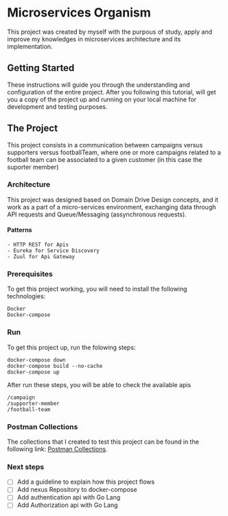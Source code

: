 # Microservices Organism
This project was created by myself with the purpous of study, apply and improve my knowledges in microservices architecture and its implementation.

## Getting Started
These instructions will guide you through the understanding and configuration of the entire project.
After you following this tutorial, will get you a copy of the project up and running on your local machine for development and testing purposes.

## The Project
This project consists in a communication between campaigns versus supporters versus footballTeam, where one or more campaigns related to a football team can be associated to a given customer (in this case the suporter member)

### Architecture
This project was designed based on Domain Drive Design concepts, and it work as a part of a micro-services environment, exchanging data through API requests and Queue/Messaging (assynchronous requests).

#### Patterns

```
- HTTP REST for Apis
- Eureka for Service Discovery
- Zuul for Api Gateway
```

### Prerequisites
To get this project working, you will need to install the following technologies:

```
Docker
Docker-compose
```

### Run
To get this project up, run the folowing steps:

```
docker-compose down
docker-compose build --no-cache
docker-compose up
```

After run these steps, you will be able to check the available apis

```
/campaign
/supporter-member
/football-team
```

### Postman Collections

The collections that I created to test this project can be found in the following link: [Postman Collections](https://www.getpostman.com/collections/cf6ad297081e9a205654).


### Next steps
- [ ] Add a guideline to explain how this project flows
- [ ] Add nexus Repository to docker-compose
- [ ] Add authentication api with Go Lang
- [ ] Add Authorization api with Go Lang
